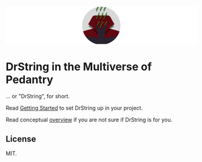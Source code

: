 ![Circular Logo](Documentation/Logo-Circular-Header.png)

# DrString in the Multiverse of Pedantry

… or "DrString", for short.

Read [Getting Started][] to set DrString up in your project.

Read conceptual [overview][] if you are not sure if DrString is for you.

[Getting Started]: Documentation/GettingStarted.md
[Overview]: Documentation/Overview.md

## License

MIT.
